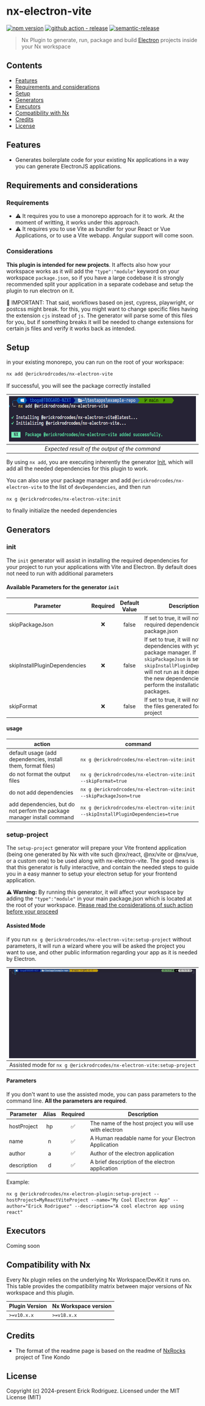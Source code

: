 # nx-electron-vite

[![npm version](https://img.shields.io/npm/v/@erickrodrcodes/nx-electron-vite?style=flat-square)](https://www.npmjs.com/package/@erickrodrcodes/nx-electron-vite)
[![github action - release](https://img.shields.io/github/actions/workflow/status/erickrodrcodes/nx-plugins/release.yml?label=release&style=flat-square)](https://github.com/erickrodrcodes/nx-plugins/actions?query=workflow%3ARelease)
[![semantic-release](https://img.shields.io/badge/%20%20%F0%9F%93%A6%F0%9F%9A%80-semantic--release-e10079.svg?style=flat-square)](https://github.com/semantic-release/semantic-release)

> Nx Plugin to generate, run, package and build [Electron](https://electronjs.org) projects inside your Nx workspace

## Contents

- [Features](#features)
- [Requirements and considerations](#requirements-and-considerations)
- [Setup](#setup)
- [Generators](#generators)
- [Executors](#executors)
- [Compatibility with Nx](#compatibility-with-nx)
- [Credits](#credits)
- [License](#license)

## Features

- Generates boilerplate code for your existing Nx applications in a way you can generate ElectronJS applications.

## Requirements and considerations

### Requirements

- ⚠️ It requires you to use a monorepo approach for it to work. At the moment of writting, it works under this approach.
- ⚠️ It requires you to use Vite as bundler for your React or Vue Applications, or to use a Vite webapp. Angular support will come soon.

### Considerations

**This plugin is intended for new projects**. It affects also how your workspace works as it will add the `"type":"module"` keyword on your workspace `package.json`, so if you have a large codebase it is strongly recommended split your application in a separate codebase and setup the plugin to run electron on it.

🚨 IMPORTANT: That said, workflows based on jest, cypress, playwright, or postcss might break. for this, you might want to change specific files having the extension `cjs` instead of `js`. The generator will parse some of this files for you, but if something breaks it will be needed to change extensions for certain js files and verify it works back as intended.

## Setup

in your existing monorepo, you can run on the root of your workspace:

```bash
nx add @erickrodrcodes/nx-electron-vite
```

If successful, you will see the package correctly installed

|         ![using nx add](docs/init.png)         |
| :--------------------------------------------: |
| _Expected result of the output of the command_ |

By using `nx add`, you are executing inherently the generator [Init](#init), which will add all the needed dependencies for this plugin to work.

You can also use your package manager and add `@erickrodrcodes/nx-electron-vite` to the list of `devDependencies`, and then run

`nx g @erickrodrcodes/nx-electron-vite:init`

to finally initialize the needed dependencies

## Generators

### init

The `init` generator will assist in installing the required dependencies for your project to run your applications with Vite and Electron. By default does not need to run with additional parameters

#### Available Parameters for the generator `init`

| Parameter                     | Required | Default Value | Description                                                                                                                                                                                                                                    |
| ----------------------------- | :------: | :-----------: | ---------------------------------------------------------------------------------------------------------------------------------------------------------------------------------------------------------------------------------------------- |
| skipPackageJson               |    ❌    |     false     | If set to true, it will not add required dependencies to your package.json                                                                                                                                                                     |
| skipInstallPluginDependencies |    ❌    |     false     | If set to true, it will not install dependencies with your package manager. If `skipPackageJson` is set to `true`, `skipInstallPluginDependencies` will not run as it depends on the new dependencies to perform the installation of packages. |
| skipFormat                    |    ❌    |     false     | If set to true, it will not format the files generated for your project                                                                                                                                                                        |

#### usage

| action                                                                  | command                                                                           |
| ----------------------------------------------------------------------- | --------------------------------------------------------------------------------- |
| default usage (add dependencies, install them, format files)            | `nx g @erickrodrcodes/nx-electron-vite:init`                                      |
| do not format the output files                                          | `nx g @erickrodrcodes/nx-electron-vite:init --skipFormat=true`                    |
| do not add dependencies                                                 | `nx g @erickrodrcodes/nx-electron-vite:init --skipPackageJson=true`               |
| add dependencies, but do not perfom the package manager install command | `nx g @erickrodrcodes/nx-electron-vite:init --skipInstallPluginDependencies=true` |

### setup-project

The `setup-project` generator will prepare your Vite frontend application (being one generated by Nx with vite such @nx/react, @nx/vite or @nx/vue, or a custom one) to be used along with nx-electron-vite. The good news is that this generator is fully interactive, and contain the needed steps to guide you in a easy manner to setup your electron setup for your frontend application.

**⚠️ Warning:**
By running this generator, it will affect your workspace by adding the `"type":"module"` in your main package.json which is located at the root of your workspace. [Please read the considerations of such action before your proceed](#considerations)

#### Assisted Mode

if you run `nx g @erickrodrcodes/nx-electron-vite:setup-project` without parameters, it will run a wizard where you will be asked the project you want to use, and other public information regarding your app as it is needed by Electron.

|      ![generator setup-project](docs/setup-project-generator.gif)       |
| :---------------------------------------------------------------------: |
| Assisted mode for `nx g @erickrodrcodes/nx-electron-vite:setup-project` |

#### Parameters

If you don't want to use the assisted mode, you can pass parameters to the command line. **All the parameters are required**.

| Parameter   | Alias | Required | Description                                             |
| ----------- | :---: | :------: | ------------------------------------------------------- |
| hostProject |  hp   |    ✅    | The name of the host project you will use with electron |
| name        |   n   |    ✅    | A Human readable name for your Electron Application     |
| author      |   a   |    ✅    | Author of the electron application                      |
| description |   d   |    ✅    | A brief description of the electron application         |

Example:

```
nx g @erickrodrcodes/nx-electron-plugin:setup-project --hostProject=MyReactViteProject --name="My Cool Electron App" --author="Erick Rodriguez" --description="A cool electron app using react"
```

## Executors

Coming soon

## Compatibility with Nx

Every Nx plugin relies on the underlying Nx Workspace/DevKit it runs on. This table provides the compatibility matrix between major versions of Nx workspace and this plugin.

| Plugin Version | Nx Workspace version |
| -------------- | -------------------- |
| `>=v10.x.x`    | `>=v18.x.x`          |

## Credits

- The format of the readme page is based on the readme of [NxRocks](https://github.com/tinesoft/nxrocks) project of Tine Kondo

## License

Copyright (c) 2024-present Erick Rodriguez. Licensed under the MIT License (MIT)
